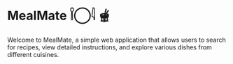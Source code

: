 # MealMate 𓌉◯𓇋 🫕

Welcome to MealMate, a simple web application that allows users to search for recipes, view detailed instructions, and explore various dishes from different cuisines.
